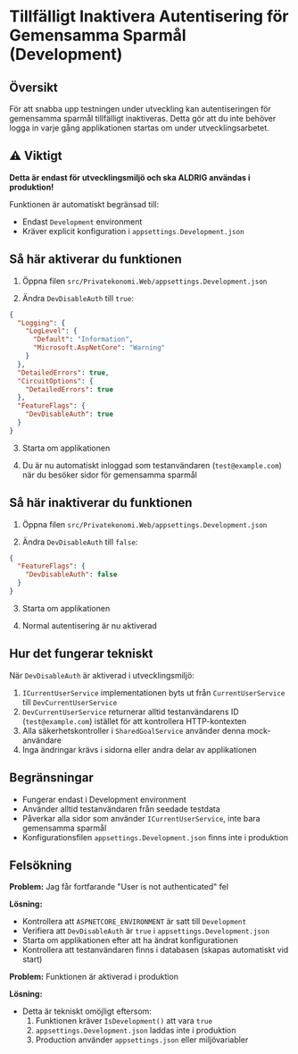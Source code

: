 # Tillfälligt Inaktivera Autentisering för Gemensamma Sparmål (Development)

## Översikt

För att snabba upp testningen under utveckling kan autentiseringen för gemensamma sparmål tillfälligt inaktiveras. Detta gör att du inte behöver logga in varje gång applikationen startas om under utvecklingsarbetet.

## ⚠️ Viktigt

**Detta är endast för utvecklingsmiljö och ska ALDRIG användas i produktion!**

Funktionen är automatiskt begränsad till:
- Endast `Development` environment
- Kräver explicit konfiguration i `appsettings.Development.json`

## Så här aktiverar du funktionen

1. Öppna filen `src/Privatekonomi.Web/appsettings.Development.json`

2. Ändra `DevDisableAuth` till `true`:

```json
{
  "Logging": {
    "LogLevel": {
      "Default": "Information",
      "Microsoft.AspNetCore": "Warning"
    }
  },
  "DetailedErrors": true,
  "CircuitOptions": {
    "DetailedErrors": true
  },
  "FeatureFlags": {
    "DevDisableAuth": true
  }
}
```

3. Starta om applikationen

4. Du är nu automatiskt inloggad som testanvändaren (`test@example.com`) när du besöker sidor för gemensamma sparmål

## Så här inaktiverar du funktionen

1. Öppna filen `src/Privatekonomi.Web/appsettings.Development.json`

2. Ändra `DevDisableAuth` till `false`:

```json
{
  "FeatureFlags": {
    "DevDisableAuth": false
  }
}
```

3. Starta om applikationen

4. Normal autentisering är nu aktiverad

## Hur det fungerar tekniskt

När `DevDisableAuth` är aktiverad i utvecklingsmiljö:

1. `ICurrentUserService` implementationen byts ut från `CurrentUserService` till `DevCurrentUserService`
2. `DevCurrentUserService` returnerar alltid testanvändarens ID (`test@example.com`) istället för att kontrollera HTTP-kontexten
3. Alla säkerhetskontroller i `SharedGoalService` använder denna mock-användare
4. Inga ändringar krävs i sidorna eller andra delar av applikationen

## Begränsningar

- Fungerar endast i Development environment
- Använder alltid testanvändaren från seedade testdata
- Påverkar alla sidor som använder `ICurrentUserService`, inte bara gemensamma sparmål
- Konfigurationsfilen `appsettings.Development.json` finns inte i produktion

## Felsökning

**Problem:** Jag får fortfarande "User is not authenticated" fel

**Lösning:**
- Kontrollera att `ASPNETCORE_ENVIRONMENT` är satt till `Development`
- Verifiera att `DevDisableAuth` är `true` i `appsettings.Development.json`
- Starta om applikationen efter att ha ändrat konfigurationen
- Kontrollera att testanvändaren finns i databasen (skapas automatiskt vid start)

**Problem:** Funktionen är aktiverad i produktion

**Lösning:**
- Detta är tekniskt omöjligt eftersom:
  1. Funktionen kräver `IsDevelopment()` att vara `true`
  2. `appsettings.Development.json` laddas inte i produktion
  3. Production använder `appsettings.json` eller miljövariabler
